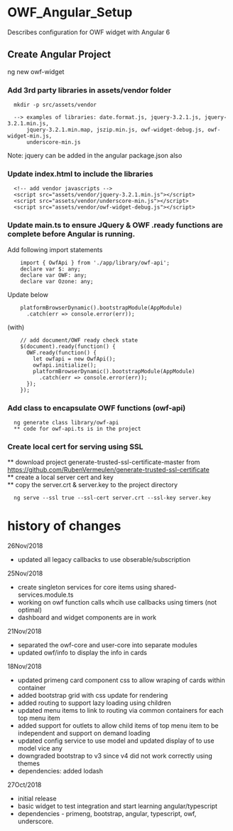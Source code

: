 # OWF_Angular_Setup
  Describes configuration for OWF widget with Angular 6

## Create Angular Project
  ng new owf-widget

### Add 3rd party libraries in assets/vendor folder
```
  mkdir -p src/assets/vendor
  
  --> examples of libraries: date.format.js, jquery-3.2.1.js, jquery-3.2.1.min.js, 
      jquery-3.2.1.min.map, jszip.min.js, owf-widget-debug.js, owf-widget-min.js, 
      underscore-min.js
```   
  Note: jquery can be added in the angular package.json also
  
### Update index.html to include the libraries
```
  <!-- add vendor javascripts -->
  <script src="assets/vendor/jquery-3.2.1.min.js"></script>
  <script src="assets/vendor/underscore-min.js"></script>
  <script src="assets/vendor/owf-widget-debug.js"></script>
```

### Update main.ts to ensure JQuery & OWF .ready functions are complete before Angular is running.
  Add following import statements<br/>
```
    import { OwfApi } from './app/library/owf-api';
    declare var $: any;
    declare var OWF: any;
    declare var Ozone: any;
```
  Update below<br/>
```
    platformBrowserDynamic().bootstrapModule(AppModule)
      .catch(err => console.error(err));
```
  (with)<br/>
```
    // add document/OWF ready check state
    $(document).ready(function() {
      OWF.ready(function() {
        let owfapi = new OwfApi();
        owfapi.initialize();
        platformBrowserDynamic().bootstrapModule(AppModule)
          .catch(err => console.error(err));
      });
    });
```

### Add class to encapsulate OWF functions (owf-api)
```
  ng generate class library/owf-api
  ** code for owf-api.ts is in the project
```

### Create local cert for serving using SSL
  ** download project generate-trusted-ssl-certificate-master from https://github.com/RubenVermeulen/generate-trusted-ssl-certificate<br/>
  ** create a local server cert and key<br/>
  ** copy the server.crt & server.key to the project directory<br/>
```
  ng serve --ssl true --ssl-cert server.crt --ssl-key server.key
```
# history of changes
26Nov/2018
- updated all legacy callbacks to use obserable/subscription

25Nov/2018
- create singleton services for core items using shared-services.module.ts
- working on owf function calls whcih use callbacks using timers (not optimal)
- dashboard and widget components are in work

21Nov/2018
- separated the owf-core and user-core into separate modules
- updated owf/info to display the info in cards

18Nov/2018
- updated primeng card component css to allow wraping of cards within container
- added bootstrap grid with css update for rendering
- added routing to support lazy loading using children
- updated menu items to link to routing via common containers for each top menu item
- added support for outlets to allow child items of top menu item to be independent and support on demand loading
- updated config service to use model and updated display of to use model vice any
- downgraded bootstrap to v3 since v4 did not work correctly using themes
- dependencies: added lodash

27Oct/2018
- initial release
- basic widget to test integration and start learning angular/typescript
- dependencies - primeng, bootstrap, angular, typescript, owf, underscore.